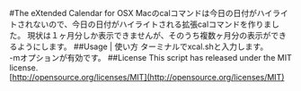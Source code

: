 #The eXtended Calendar for OSX
Macのcalコマンドは今日の日付がハイライトされないので、今日の日付がハイライトされる拡張calコマンドを作りました。
現状は１ヶ月分しか表示できませんが、そのうち複数ヶ月分の表示ができるようにします。
##Usage | 使い方
ターミナルでxcal.shと入力します。  
-mオプションが有効です。
##License
This script has released under the MIT license.  
[http://opensource.org/licenses/MIT](http://opensource.org/licenses/MIT)
